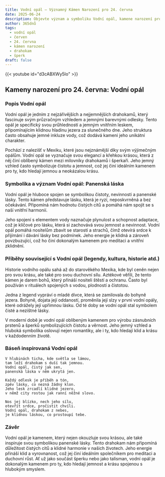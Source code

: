 ```yaml
---
title: Vodní opál – Významný Kámen Narození pro 24. června
date: 2025-06-24
description: Objevte význam a symboliku Vodní opál, kamene narození pro 24. června, který symbolizuje Panenská láska. Přečtěte si legendy a inspirující příběhy.
author: 365dnů
tags:
  - vodní opál
  - červen
  - 24. června
  - kámen narození
  - drahokam
  - šperk
draft: false
---
```


{{< youtube id="d3cABXWy5Io" >}}

## Kameny narození pro 24. června: Vodní opál

### Popis Vodní opál

Vodní opál je jedním z nejzářivějších a nejjemnějších drahokamů, který fascinuje svým průzračným vzhledem a jemnými barevnými odlesky. Tento opál je specifický svou průhledností a jemným vnitřním leskem, připomínajícím klidnou hladinu jezera za slunečného dne. Jeho struktura často obsahuje jemné inkluze vody, což dodává kameni jeho unikátní charakter.

Pochází z nalezišť v Mexiku, které jsou nejznámější díky svým výjimečným opálům. Vodní opál se vyznačuje svou elegancí a křehkou krásou, která z něj činí oblíbený kámen mezi milovníky drahokamů i šperkaři. Jeho jemný vzhled často symbolizuje čistotu a jemnost, což jej činí ideálním kamenem pro ty, kdo hledají jemnou a neokázalou krásu.

### Symbolika a význam Vodní opál: Panenská láska

Vodní opál je hluboce spojen se symbolikou čistoty, nevinnosti a panenské lásky. Tento kámen představuje lásku, která je ryzí, neposkvrněná a bez očekávání. Připomíná nám hodnotu čistých citů a pomáhá nám spojit se s naší vnitřní harmonií.

Jeho spojení s elementem vody naznačuje plynulost a schopnost adaptace, což je klíčové pro lásku, která si zachovává svou jemnost a nevinnost. Vodní opál pomáhá nositelům zbavit se starostí a strachů, čímž otevírá srdce k přijímání i dávání lásky bez podmínek. Jeho energie je klidná a zároveň povzbuzující, což ho činí dokonalým kamenem pro meditaci a vnitřní zklidnění.

### Příběhy související s Vodní opál (legendy, kultura, historie atd.)

Historie vodního opálu sahá až do starověkého Mexika, kde byl ceněn nejen pro svou krásu, ale také pro svou duchovní sílu. Aztékové věřili, že tento kámen je darem bohů, který přináší nositeli štěstí a ochranu. Často byl používán v rituálech spojených s vodou, plodností a čistotou.

Jedna z legend vypráví o mladé dívce, která se zamilovala do bohyně jezera. Bohyně, dojata její oddaností, proměnila její slzy v první vodní opály, které odrážely její upřímnou lásku. Od té doby se vodní opál stal symbolem čisté a nezištné lásky.

V moderní době je vodní opál oblíbeným kamenem pro výrobu zásnubních prstenů a šperků symbolizujících čistotu a věrnost. Jeho jemný vzhled a hluboká symbolika oslovují nejen romantiky, ale i ty, kdo hledají klid a krásu v každodenním životě.

### Báseň inspirovaná Vodní opál

```
V hlubinách ticha, kde světla se lámou,  
tam leží drahokam s duší tak jemnou.  
Vodní opál, čistý jak sen,  
panenská láska v něm ukrytá jen.

Každý odlesk je příběh a tón,  
zpěv lásky, co nezná žádný klon.  
Jeho lesk zrcadlí klidné jezero,  
v němž city rostou jak ranní něžné slovo.

Nos jej blízko, nech jeho sílu,  
otevřít srdce, pročistit chvíli.  
Vodní opál, drahokam z nebes,  
je klidnou láskou, co prostoupí tebe.
```

### Závěr

Vodní opál je kamenem, který nejen okouzluje svou krásou, ale také inspiruje svou symbolikou panenské lásky. Tento drahokam nám připomíná důležitost čistých citů a klidné harmonie v našich životech. Jeho energie přináší klid a vyrovnanost, což jej činí ideálním společníkem pro meditaci a duchovní růst. Ať už jako součást šperku nebo jako talisman, vodní opál je dokonalým kamenem pro ty, kdo hledají jemnost a krásu spojenou s hlubokým smyslem.